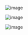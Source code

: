 ![image](https://github.com/tejam1012/fat2/assets/89385427/8d888cbd-86ab-4426-b9ff-5be3ae1aa9d0)

![image](https://github.com/tejam1012/fat2/assets/89385427/9c567c29-9976-4c1a-bcb1-45456cf87dbe)

![image](https://github.com/tejam1012/fat2/assets/89385427/c38d3076-0b31-46d2-a12f-3fe3e77842fe)

